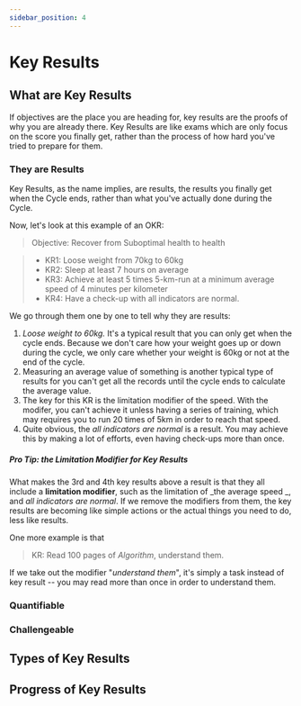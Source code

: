 ```yaml
---
sidebar_position: 4
---
```


# Key Results

## What are Key Results

If objectives are the place you are heading for, key results are the proofs of why you are already there. Key Results are like exams which are only focus on the score you finally get, rather than the process of how hard you've tried to prepare for them.

### They are Results

Key Results, as the name implies, are results, the results you finally get when the Cycle ends, rather than what you've actually done during the Cycle.

Now, let's look at this example of an OKR:

> Objective: Recover from Suboptimal health to health

> - KR1: Loose weight from 70kg to 60kg
> - KR2: Sleep at least 7 hours on average
> - KR3: Achieve at least 5 times 5-km-run at a minimum average speed of 4 minutes per kilometer
> - KR4: Have a check-up with all indicators are normal.

We go through them one by one to tell why they are results:

1. _Loose weight to 60kg._ It's a typical result that you can only get when the cycle ends. Because we don't care how your weight goes up or down during the cycle, we only care whether your weight is 60kg or not at the end of the cycle.
2. Measuring an average value of something is another typical type of results for you can't get all the records until the cycle ends to calculate the average value.
3. The key for this KR is the limitation modifier of the speed. With the modifer, you can't achieve it unless having a series of training, which may requires you to run 20 times of 5km in order to reach that speed.
4. Quite obvious, the _all indicators are normal_ is a result. You may achieve this by making a lot of efforts, even having check-ups more than once.

##### Pro Tip: the Limitation Modifier for Key Results

What makes the 3rd and 4th key results above a result is that they all include a **limitation modifier**, such as the limitation of _the average speed _, and _all indicators are normal_. If we remove the modifiers from them, the key results are becoming like simple actions or the actual things you need to do, less like results.

One more example is that

> KR: Read 100 pages of _Algorithm_, understand them.

If we take out the modifier "_understand them_", it's simply a task instead of key result -- you may read more than once in order to understand them.

### Quantifiable

### Challengeable

## Types of Key Results

## Progress of Key Results
